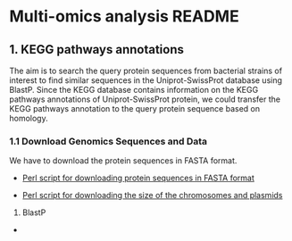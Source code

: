 # Multi-omics analysis README


## 1. KEGG pathways annotations

The aim is to search the query protein sequences from bacterial strains of interest to find similar sequences in the Uniprot-SwissProt database using BlastP. Since the KEGG database contains information on the KEGG pathways annotations of Uniprot-SwissProt protein, we could transfer the KEGG pathways annotation to the query protein sequence based on homology. 

### 1.1 Download Genomics Sequences and Data

We have to download the protein sequences in FASTA format.

* [Perl script for downloading protein sequences in FASTA format](Multi-omics/Source/Download_Sequences/fetch_fasta.pl)


* [Perl script for downloading the size of the chromosomes and plasmids](Multi-omics/Source/Download_Sequences/get_genome_size.pl)


1. BlastP

* 

